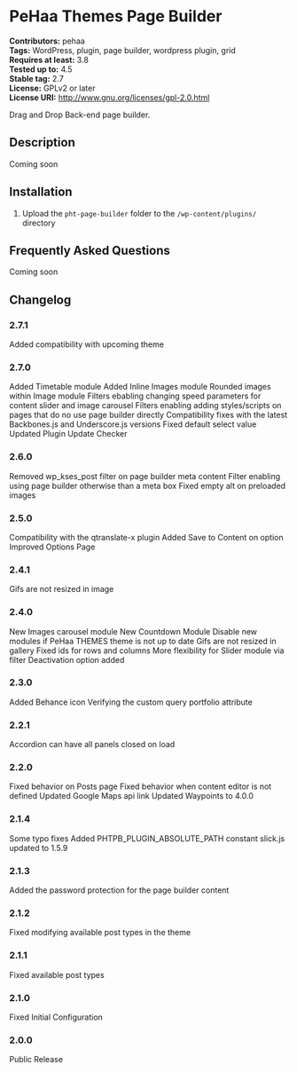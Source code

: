 # PeHaa Themes Page Builder #
**Contributors:** pehaa  
**Tags:** WordPress, plugin, page builder, wordpress plugin, grid  
**Requires at least:** 3.8  
**Tested up to:** 4.5  
**Stable tag:** 2.7  
**License:** GPLv2 or later  
**License URI:** http://www.gnu.org/licenses/gpl-2.0.html  

Drag and Drop Back-end page builder.

## Description ##

Coming soon

## Installation ##

1. Upload the `pht-page-builder` folder to the `/wp-content/plugins/` directory

## Frequently Asked Questions ##

Coming soon

## Changelog ##

### 2.7.1 ###
Added compatibility with upcoming theme

### 2.7.0 ###
Added Timetable module
Added Inline Images module
Rounded images within Image module
Filters ebabling changing speed parameters for content slider and image carousel
Filters enabling adding styles/scripts on pages that do no use page builder directly
Compatibility fixes with the latest Backbones.js and Underscore.js versions
Fixed default select value
Updated Plugin Update Checker

### 2.6.0 ###
Removed wp_kses_post filter on page builder meta content
Filter enabling using page builder otherwise than a meta box
Fixed empty alt on preloaded images

### 2.5.0 ###
Compatibility with the qtranslate-x plugin
Added Save to Content on option
Improved Options Page

### 2.4.1 ###
Gifs are not resized in image

### 2.4.0 ###
New Images carousel module
New Countdown Module
Disable new modules if PeHaa THEMES theme is not up to date
Gifs are not resized in gallery
Fixed ids for rows and columns
More flexibility for Slider module via filter
Deactivation option added

### 2.3.0 ###
Added Behance icon
Verifying the custom query portfolio attribute

### 2.2.1 ###
Accordion can have all panels closed on load

### 2.2.0 ###
Fixed behavior on Posts page
Fixed behavior when content editor is not defined
Updated Google Maps api link
Updated Waypoints to 4.0.0

### 2.1.4 ###
Some typo fixes
Added PHTPB_PLUGIN_ABSOLUTE_PATH constant
slick.js updated to 1.5.9

### 2.1.3 ###
Added the password protection for the page builder content

### 2.1.2 ###
Fixed modifying available post types in the theme

### 2.1.1 ###
Fixed available post types

### 2.1.0 ###
Fixed Initial Configuration

### 2.0.0 ###
Public Release
